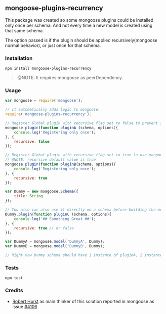 ## mongoose-plugins-recurrency

This package was created so some mongoose plugins could be installed only 
once per schema. And not every time a new model is created using that same schema.

The option passed is if the plugin should be applied recursively(mongoose normal behavior), 
or just once for that schema.

### Installation

`npm install mongoose-plugins-recurrency`

> @NOTE: It requires mongoose as peerDependency.

### Usage

```javascript
var mongoose = require('mongoose');

// It automatically adds logic to mongoose.
require('mongoose-plugins-recurrency');

// Register Global plugin with recursive flag set to false to prevent it to be called more than once.
mongoose.plugin(function pluginA (schema, options){
    console.log('Registering only once');
}, {
    recursive: false
});

// Register Global plugin with recursive flag set to true to use mongoose normal behavior.
// @NOTE: recursive default value is true
mongoose.plugin(function pluginB(schema, options){
    console.log('Registering only once');
}, {
    recursive: true
});

var Dummy = new mongoose.Schema({
    title: String
});

// You also can also use it directly on a schema before building the models.
Dummy.plugin(function pluginC (schema, options){
    console.log('## Something Great ##');
}, {
    recursive: true // or false
});

var DummyA = mongoose.model('DummyA', Dummy);
var DummyB = mongoose.model('DummyB', Dummy);

// Right now Dummy schema should have 1 instance of pluginA, 2 instances of pluginB and 1 instance of pluginC

```

### Tests

`npm test`

### Credits

* [Robert Hurst](https://github.com/RobertWHurst) as main thinker of this solution reported in mongoose as issue [#4106](https://github.com/Automattic/mongoose/issues/4106)


